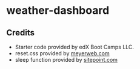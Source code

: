# weather-dashboard

## Credits
* Starter code provided by edX Boot Camps LLC.
* reset.css provided by [meyerweb.com](https://meyerweb.com/eric/tools/css/reset/)
* sleep function provided by [sitepoint.com](https://www.sitepoint.com/delay-sleep-pause-wait/)